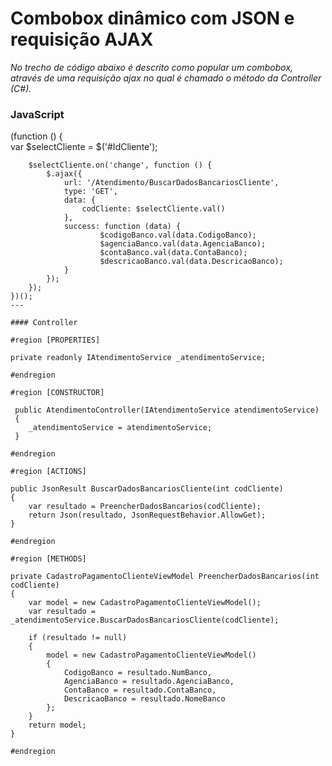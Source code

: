 # Combobox dinâmico com JSON e requisição AJAX
*No trecho de código abaixo é descrito como popular um combobox, através de uma requisição ajax no qual é chamado o método da Controller (C#).*


### JavaScript  


  (function () {    
        var $selectCliente = $('#IdCliente');
                   
        $selectCliente.on('change', function () {
            $.ajax({
                url: '/Atendimento/BuscarDadosBancariosCliente',
                type: 'GET',
                data: {
                    codCliente: $selectCliente.val()
                },
                success: function (data) {
                        $codigoBanco.val(data.CodigoBanco);
                        $agenciaBanco.val(data.AgenciaBanco);
                        $contaBanco.val(data.ContaBanco);
                        $descricaoBanco.val(data.DescricaoBanco);
                }
            });
        });  
    })();     
    ---

    #### Controller  
    
    #region [PROPERTIES]
    
    private readonly IAtendimentoService _atendimentoService;
    
    #endregion
    
    #region [CONSTRUCTOR]
    
     public AtendimentoController(IAtendimentoService atendimentoService)
     {
        _atendimentoService = atendimentoService;
     }
    
    #endregion
      
    #region [ACTIONS]
    
    public JsonResult BuscarDadosBancariosCliente(int codCliente)  
    {
        var resultado = PreencherDadosBancarios(codCliente);
        return Json(resultado, JsonRequestBehavior.AllowGet);
    }
    
    #endregion
    
    #region [METHODS]
    
    private CadastroPagamentoClienteViewModel PreencherDadosBancarios(int codCliente)
    {
        var model = new CadastroPagamentoClienteViewModel();
        var resultado = _atendimentoService.BuscarDadosBancariosCliente(codCliente);

        if (resultado != null)
        {
            model = new CadastroPagamentoClienteViewModel()
            {
                CodigoBanco = resultado.NumBanco,
                AgenciaBanco = resultado.AgenciaBanco,
                ContaBanco = resultado.ContaBanco,                    
                DescricaoBanco = resultado.NomeBanco
            };
        }
        return model;
    }
        
    #endregion
